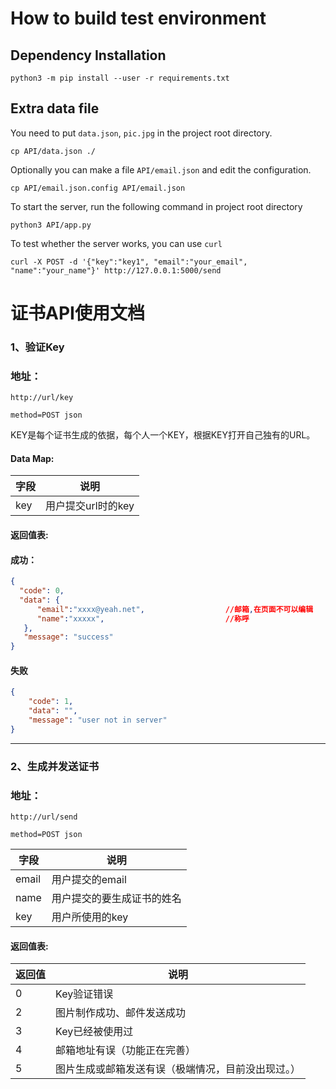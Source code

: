 
<!--
 * @Editors: Muxxs
 -->
# How to build test environment
## Dependency Installation
```shell
python3 -m pip install --user -r requirements.txt
```
## Extra data file
You need to put `data.json`, `pic.jpg` in the project root directory.
```shell
cp API/data.json ./
```
Optionally you can make a file `API/email.json` and edit the configuration.
```shell
cp API/email.json.config API/email.json
```
To start the server, run the following command in project root directory
```shell
python3 API/app.py
```
To test whether the server works, you can use `curl`
```shell
curl -X POST -d '{"key":"key1", "email":"your_email", "name":"your_name"}' http://127.0.0.1:5000/send
```
# 证书API使用文档



### **1、验证Key**

### 地址：

    http://url/key

    method=POST json

KEY是每个证书生成的依据，每个人一个KEY，根据KEY打开自己独有的URL。

#### Data Map:

字段  | 说明
-----|-----
key  | 用户提交url时的key



#### 返回值表:

#### 成功：
```json
{
  "code": 0,
  "data": {
      "email":"xxxx@yeah.net",                  //邮箱,在页面不可以编辑
      "name":"xxxxx",                           //称呼
   },
   "message": "success"
}
```

#### 失败
```json
{
    "code": 1,
    "data": "",
    "message": "user not in server"
}
```

---
### **2、生成并发送证书**

### 地址：

    http://url/send

    method=POST json


字段  | 说明
-----|-----
email| 用户提交的email
name | 用户提交的要生成证书的姓名
key  | 用户所使用的key


#### 返回值表:

返回值  | 说明
-------|-----
0      | Key验证错误
2      | 图片制作成功、邮件发送成功
3      | Key已经被使用过
4      | 邮箱地址有误（功能正在完善）
5      | 图片生成或邮箱发送有误（极端情况，目前没出现过。）
